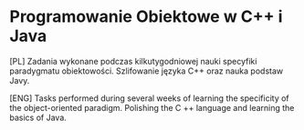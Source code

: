 # Programowanie Obiektowe w C++ i Java

[PL]
Zadania wykonane podczas kilkutygodniowej nauki specyfiki paradygmatu obiektowości.
Szlifowanie języka C++ oraz nauka podstaw Javy.

[ENG]
Tasks performed during several weeks of learning the specificity of the object-oriented paradigm.
Polishing the C ++ language and learning the basics of Java.
